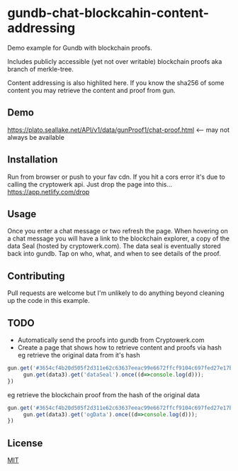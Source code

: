 # gundb-chat-blockcahin-content-addressing
Demo example for Gundb with blockchain proofs.

Includes publicly accessible (yet not over writable) blockchain proofs aka branch of merkle-tree.

Content addressing is also highlited here. If you know the sha256 of some content you may retrieve the content and proof from gun.

## Demo
https://plato.seallake.net/API/v1/data/gunProof1/chat-proof.html <-- may not always be available

## Installation

Run from browser or push to your fav cdn. If you hit a cors error it's due to calling the cryptowerk api. Just drop the page into this...
https://app.netlify.com/drop

## Usage

Once you enter a chat message or two refresh the page. When hovering on a chat message you will have a link to the blockchain explorer, a copy of the data Seal (hosted by cryptowerk.com). The data seal is eventually stored back into gundb. Tap on who, what, and when to see details of the proof.

## Contributing
Pull requests are welcome but I'm unlikely to do anything beyond cleaning up the code in this example.

## TODO

- Automatically send the proofs into gundb from Cryptowerk.com
- Create a page that shows how to retrieve content and proofs via hash
eg retrieve the original data from it's hash 
```javascript
gun.get('#3654cf4b20d505f2d311e62c63637eeac99e6672ffcf9104c697fed27e17b25d').map().once(data3=> {
     gun.get(data3).get('dataSeal').once((d=>console.log(d)));
})
```
eg retrieve the blockchain proof from the hash of the original data

```javascript
gun.get('#3654cf4b20d505f2d311e62c63637eeac99e6672ffcf9104c697fed27e17b25d').map().once(data3=> {
     gun.get(data3).get('ogData').once((d=>console.log(d)));
})
```

## License
[MIT](https://choosealicense.com/licenses/mit/)

